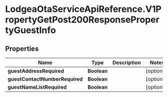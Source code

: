 # LodgeaOtaServiceApiReference.V1PropertyGetPost200ResponsePropertyGuestInfo

## Properties

Name | Type | Description | Notes
------------ | ------------- | ------------- | -------------
**guestAddressRequired** | **Boolean** |  | [optional] 
**guestContactNumberRequired** | **Boolean** |  | [optional] 
**guestNameListRequired** | **Boolean** |  | [optional] 


